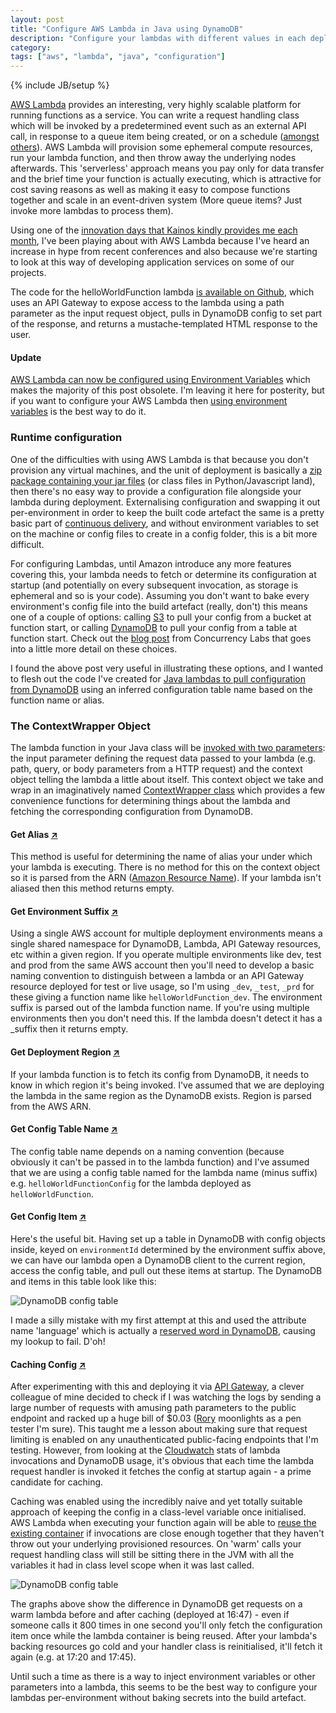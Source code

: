 ```yaml
---
layout: post
title: "Configure AWS Lambda in Java using DynamoDB"
description: "Configure your lambdas with different values in each deployment environment with a context-wrapper class that uses naming conventions to store config in DynamoDB and fetch & cache it at request handler startup"
category: 
tags: ["aws", "lambda", "java", "configuration"]
---
```

{% include JB/setup %}

[AWS Lambda](http://docs.aws.amazon.com/lambda/latest/dg/welcome.html) provides an interesting, very highly scalable platform for running functions as a service. You can write a request handling class which will be invoked by a predetermined event such as an external API call, in response to a queue item being created, or on a schedule ([amongst others](http://docs.aws.amazon.com/lambda/latest/dg/invoking-lambda-function.html)). AWS Lambda will provision some ephemeral compute resources, run your lambda function, and then throw away the underlying nodes afterwards. This 'serverless' approach means you pay only for data transfer and the brief time your function is actually executing, which is attractive for cost saving reasons as well as making it easy to compose functions together and scale in an event-driven system (More queue items? Just invoke more lambdas to process them).

Using one of the [innovation days that Kainos kindly provides me each month](https://www.kainos.com/careers/vacancies/), I've been playing about with AWS Lambda because I've heard an increase in hype from recent conferences and also because we're starting to look at this way of developing application services on some of our projects.

The code for the helloWorldFunction lambda [is available on Github](https://github.com/willh/lambda-helloworld-config), which uses an API Gateway to expose access to the lambda using a path parameter as the input request object, pulls in DynamoDB config to set part of the response, and returns a mustache-templated HTML response to the user.

#### Update

[AWS Lambda can now be configured using Environment Variables](https://aws.amazon.com/blogs/aws/new-for-aws-lambda-environment-variables-and-serverless-application-model/) which makes the majority of this post obsolete. I'm leaving it here for posterity, but if you want to configure your AWS Lambda then [using environment variables](https://aws.amazon.com/blogs/compute/simplify-serverless-applications-with-environment-variables-in-aws-lambda) is the best way to do it.


### Runtime configuration

One of the difficulties with using AWS Lambda is that because you don't provision any virtual machines, and the unit of deployment is basically a [zip package containing your jar files](http://docs.aws.amazon.com/lambda/latest/dg/lambda-java-how-to-create-deployment-package.html) (or class files in Python/Javascript land), then there's no easy way to provide a configuration file alongside your lambda during deployment. Externalising configuration and swapping it out per-environment in order to keep the built code artefact the same is a pretty basic part of [continuous delivery](https://continuousdelivery.com/), and without environment variables to set on the machine or config files to create in a config folder, this is a bit more difficult.

For configuring Lambdas, until Amazon introduce any more features covering this, your lambda needs to fetch or determine its configuration at startup (and potentially on every subsequent invocation, as storage is ephemeral and so is your code). Assuming you don't want to bake every environment's config file into the build artefact (really, don't) this means one of a couple of options: calling [S3](http://docs.aws.amazon.com/AmazonS3/latest/dev/Welcome.html) to pull your config from a bucket at function start, or calling [DynamoDB](https://aws.amazon.com/documentation/dynamodb/) to pull your config from a table at function start. Check out the [blog post](https://www.concurrencylabs.com/blog/configure-your-lambda-function-like-a-champ-sail-smoothly/) from Concurrency Labs that goes into a little more detail on these choices.

I found the above post very useful in illustrating these options, and I wanted to flesh out the code I've created for [Java lambdas to pull configuration from DynamoDB](https://github.com/willh/lambda-helloworld-config) using an inferred configuration table name based on the function name or alias.


### The ContextWrapper Object

The lambda function in your Java class will be [invoked with two parameters](http://docs.aws.amazon.com/lambda/latest/dg/java-programming-model-handler-types.html?shortFooter=true): the input parameter defining the request data passed to your lambda (e.g. path, query, or body parameters from a HTTP request) and the context object telling the lambda a little about itself. This context object we take and wrap in an imaginatively named [ContextWrapper class](https://github.com/willh/lambda-helloworld-config/blob/master/src/main/java/com/willhamill/ContextWrapper.java) which provides a few convenience functions for determining things about the lambda and fetching the corresponding configuration from DynamoDB.


#### Get Alias [↗](https://github.com/willh/lambda-helloworld-config/blob/8a94d2d7d25b1c5ea5e21d6189b6567e59a96fe0/src/main/java/com/willhamill/ContextWrapper.java#L30)

This method is useful for determining the name of alias your under which your lambda is executing. There is no method for this on the context object so it is parsed from the ARN ([Amazon Resource Name](http://docs.aws.amazon.com/general/latest/gr/aws-arns-and-namespaces.html)). If your lambda isn't aliased then this method returns empty.


#### Get Environment Suffix [↗](https://github.com/willh/lambda-helloworld-config/blob/8a94d2d7d25b1c5ea5e21d6189b6567e59a96fe0/src/main/java/com/willhamill/ContextWrapper.java#L45)

Using a single AWS account for multiple deployment environments means a single shared namespace for DynamoDB, Lambda, API Gateway resources, etc within a given region. If you operate multiple environments like dev, test and prod from the same AWS account then you'll need to develop a basic naming convention to distinguish between a lambda or an API Gateway resource deployed for test or live usage, so I'm using `_dev`, `_test`, `_prd` for these giving a function name like `helloWorldFunction_dev`. The environment suffix is parsed out of the lambda function name. If you're using multiple environments then you don't need this. If the lambda doesn't detect it has a _suffix then it returns empty.


#### Get Deployment Region [↗](https://github.com/willh/lambda-helloworld-config/blob/8a94d2d7d25b1c5ea5e21d6189b6567e59a96fe0/src/main/java/com/willhamill/ContextWrapper.java#L58)

If your lambda function is to fetch its config from DynamoDB, it needs to know in which region it's being invoked. I've assumed that we are deploying the lambda in the same region as the DynamoDB exists. Region is parsed from the AWS ARN.


#### Get Config Table Name [↗](https://github.com/willh/lambda-helloworld-config/blob/8a94d2d7d25b1c5ea5e21d6189b6567e59a96fe0/src/main/java/com/willhamill/ContextWrapper.java#L77)

The config table name depends on a naming convention (because obviously it can't be passed in to the lambda function) and I've assumed that we are using a config table named for the lambda name (minus suffix) e.g. `helloWorldFunctionConfig` for the lambda deployed as `helloWorldFunction`.


#### Get Config Item [↗](https://github.com/willh/lambda-helloworld-config/blob/8a94d2d7d25b1c5ea5e21d6189b6567e59a96fe0/src/main/java/com/willhamill/ContextWrapper.java#L65)

Here's the useful bit. Having set up a table in DynamoDB with config objects inside, keyed on `environmentId` determined by the environment suffix above, we can have our lambda open a DynamoDB client to the current region, access the config table, and pull out these items at startup. The DynamoDB and items in this table look like this:

![DynamoDB config table](../../../../assets/images/20161109_dynamodb_config.png)

I made a silly mistake with my first attempt at this and used the attribute name 'language' which is actually a [reserved word in DynamoDB](http://docs.aws.amazon.com/amazondynamodb/latest/developerguide/ReservedWords.html), causing my lookup to fail. D'oh!


#### Caching Config [↗](https://github.com/willh/lambda-helloworld-config/blob/8a94d2d7d25b1c5ea5e21d6189b6567e59a96fe0/src/main/java/com/willhamill/HelloWorldMicroservice.java#L16)

After experimenting with this and deploying it via [API Gateway](https://aws.amazon.com/api-gateway/), a clever colleague of mine decided to check if I was watching the logs by sending a large number of requests with amusing path parameters to the public endpoint and racked up a huge bill of $0.03 ([Rory](https://twitter.com/Rory80Hz) moonlights as a pen tester I'm sure). This taught me a lesson about making sure that request limiting is enabled on any unauthenticated public-facing endpoints that I'm testing. However, from looking at the [Cloudwatch](https://aws.amazon.com/cloudwatch/) stats of lambda invocations and DynamoDB usage, it's obvious that each time the lambda request handler is invoked it fetches the config at startup again - a prime candidate for caching.

Caching was enabled using the incredibly naive and yet totally suitable approach of keeping the config in a class-level variable once initialised. AWS Lambda when executing your function again will be able to [reuse the existing container](https://aws.amazon.com/blogs/compute/container-reuse-in-lambda/) if invocations are close enough together that they haven't throw out your underlying provisioned resources. On 'warm' calls your request handling class will still be sitting there in the JVM with all the variables it had in class level scope when it was last called.

![DynamoDB config table](../../../../assets/images/20161109_dynamodb_get_requests.png)

The graphs above show the difference in DynamoDB get requests on a warm lambda before and after caching (deployed at 16:47) - even if someone calls it 800 times in one second you'll only fetch the configuration item once while the lambda container is being reused. After your lambda's backing resources go cold and your handler class is reinitialised, it'll fetch it again (e.g. at 17:20 and 17:45).

Until such a time as there is a way to inject environment variables or other parameters into a lambda, this seems to be the best way to configure your lambdas per-environment without baking secrets into the build artefact.